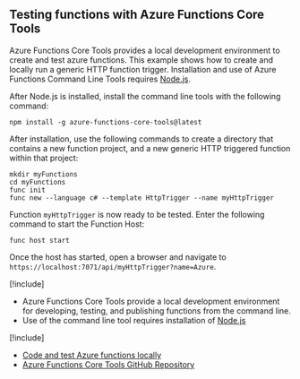 ## Testing functions with Azure Functions Core Tools

Azure Functions Core Tools provides a local development environment to create and test azure functions. This example shows how to create and locally run a generic HTTP function trigger. Installation and use of Azure Functions Command Line Tools requires [Node.js](https://nodejs.org/).

After Node.js is installed, install the command line tools with the following command:

```
npm install -g azure-functions-core-tools@latest
```

After installation, use the following commands to create a directory that contains a new function project, and a new generic HTTP triggered function within that project:

```
mkdir myFunctions
cd myFunctions
func init
func new --language c# --template HttpTrigger --name myHttpTrigger
```

Function `myHttpTrigger` is now ready to be tested. Enter the following command to start the Function Host:

```
func host start
``` 

Once the host has started, open a browser and navigate to `https://localhost:7071/api/myHttpTrigger?name=Azure`.

[!include[](../includes/takeaways-heading.md)]

- Azure Functions Core Tools provide a local development environment for developing, testing, and publishing functions from the command line.
- Use of the command line tool requires installation of [Node.js](https://nodejs.org/)

[!include[](../includes/read-more-heading.md)]

- [Code and test Azure functions locally](https://docs.microsoft.com/azure/azure-functions/functions-run-local)
- [Azure Functions Core Tools GitHub Repository](https://github.com/Azure/azure-functions-core-tools)
